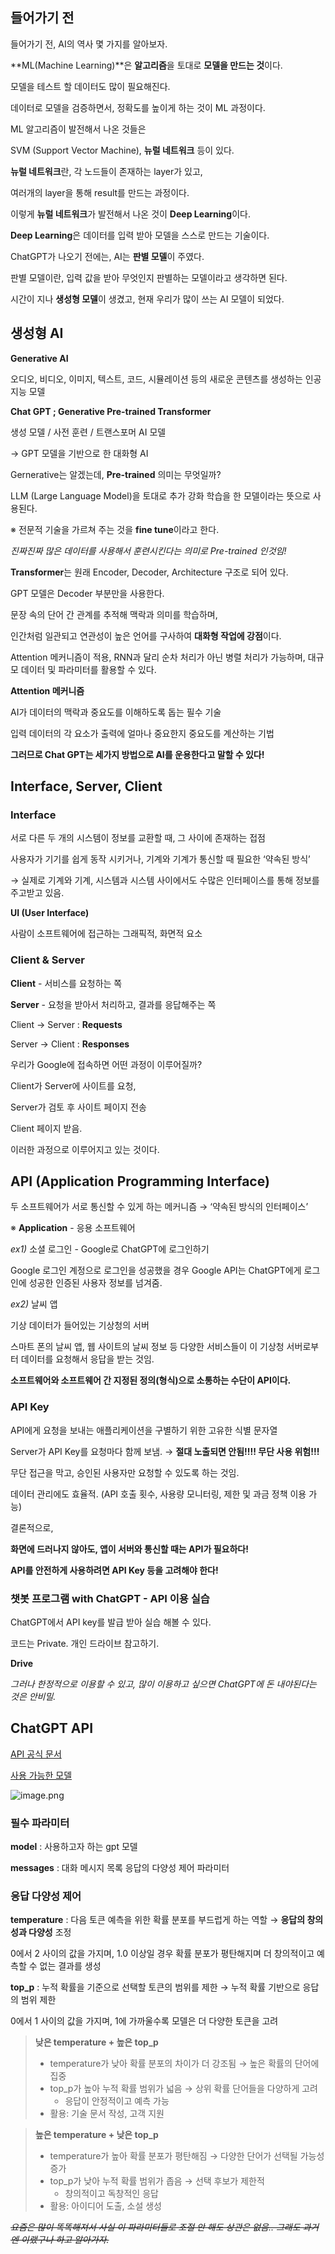 ## 들어가기 전

들어가기 전, AI의 역사 몇 가지를 알아보자.

**ML(Machine Learning)**은 **알고리즘**을 토대로 **모델을 만드는 것**이다.

모델을 테스트 할 데이터도 많이 필요해진다.

데이터로 모델을 검증하면서, 정확도를 높이게 하는 것이  ML 과정이다.

ML 알고리즘이 발전해서 나온 것들은

SVM (Support Vector Machine), **뉴럴 네트워크** 등이 있다.

**뉴럴 네트워크**란, 각 노드들이 존재하는 layer가 있고,

여러개의 layer을 통해 result를 만드는 과정이다.

이렇게 **뉴럴 네트워크**가 발전해서 나온 것이 **Deep Learning**이다.

**Deep Learning**은 데이터를 입력 받아 모델을 스스로 만드는 기술이다.

ChatGPT가 나오기 전에는, AI는 **판별 모델**이 주였다.

판별 모델이란, 입력 값을 받아 무엇인지 판별하는 모델이라고 생각하면 된다.

시간이 지나 **생성형 모델**이 생겼고, 현재 우리가 많이 쓰는 AI 모델이 되었다.

## 생성형 AI

<aside>

**Generative AI**

오디오, 비디오, 이미지, 텍스트, 코드, 시뮬레이션 등의 새로운 콘텐츠를 생성하는 인공지능 모델

</aside>

<aside>

**Chat GPT ; Generative Pre-trained Transformer**

생성 모델 / 사전 훈련 / 트랜스포머 AI 모델

→ GPT 모델을 기반으로 한 대화형 AI

</aside>

Gernerative는 알겠는데, **Pre-trained** 의미는 무엇일까?

LLM (Large Language Model)을 토대로 추가 강화 학습을 한 모델이라는 뜻으로 사용된다.

※ 전문적 기술을 가르쳐 주는 것을 **fine tune**이라고 한다.

*진짜진짜 많은 데이터를 사용해서 훈련시킨다는 의미로 Pre-trained 인것임!*

**Transformer**는 원래 Encoder, Decoder, Architecture 구조로 되어 있다.

GPT 모델은 Decoder 부분만을 사용한다.

문장 속의 단어 간 관계를 추적해 맥락과 의미를 학습하며,

인간처럼 일관되고 연관성이 높은 언어를 구사하여 **대화형 작업에 강점**이다.

Attention 메커니즘이 적용, RNN과 달리 순차 처리가 아닌 병렬 처리가 가능하며, 대규모 데이터 및 파라미터를 활용할 수 있다.

<aside>

**Attention 메커니즘**

AI가 데이터의 맥락과 중요도를 이해하도록 돕는 필수 기술

입력 데이터의 각 요소가 출력에 얼마나 중요한지 중요도를 계산하는 기법

</aside>

**그러므로 Chat GPT는 세가지 방법으로 AI를 운용한다고 말할 수 있다!**

## Interface, Server, Client

### Interface

서로 다른 두 개의 시스템이 정보를 교환할 때, 그 사이에 존재하는 접점

사용자가 기기를 쉽게 동작 시키거나, 기계와 기계가 통신할 때 필요한 ‘약속된 방식’

→ 실제로 기계와 기계, 시스템과 시스템 사이에서도 수많은 인터페이스를 통해 정보를 주고받고 있음.

<aside>

**UI (User Interface)**

사람이 소프트웨어에 접근하는 그래픽적, 화면적 요소

</aside>

### Client & Server

<aside>

**Client** - 서비스를 요청하는 쪽

**Server** - 요청을 받아서 처리하고, 결과를 응답해주는 쪽

Client → Server : **Requests**

Server → Client : **Responses**

</aside>

우리가 Google에 접속하면 어떤 과정이 이루어질까?

Client가 Server에 사이트를 요청,

Server가 검토 후 사이트 페이지 전송

Client 페이지 받음.

이러한 과정으로 이루어지고 있는 것이다.

## API (Application Programming Interface)

두 소프트웨어가 서로 통신할 수 있게 하는 메커니즘 → ‘약속된 방식의 인터페이스’

※ **Application** - 응용 소프트웨어

*ex1)* 소셜 로그인 - Google로 ChatGPT에 로그인하기

Google 로그인 계정으로 로그인을 성공했을 경우 Google API는 ChatGPT에게 로그인에 성공한 인증된 사용자 정보를 넘겨줌.

*ex2)* 날씨 앱

기상 데이터가 들어있는 기상청의 서버

스마트 폰의 날씨 앱, 웹 사이트의 날씨 정보 등 다양한 서비스들이 이 기상청 서버로부터 데이터를 요청해서 응답을 받는 것임.

**소프트웨어와 소프트웨어 간 지정된 정의(형식)으로 소통하는 수단이 API이다.**

### API Key

API에게 요청을 보내는 애플리케이션을 구별하기 위한 고유한 식별 문자열

Server가 API Key를 요청마다 함께 보냄. → **절대 노출되면 안됨!!!! 무단 사용 위험!!!**

무단 접근을 막고, 승인된 사용자만 요청할 수 있도록 하는 것임.

데이터 관리에도 효율적. (API 호출 횟수, 사용량 모니터링, 제한 및 과금 정책 이용 가능)

결론적으로,

**화면에 드러나지 않아도, 앱이 서버와 통신할 때는 API가 필요하다!**

**API를 안전하게 사용하려면 API Key 등을 고려해야 한다!**

### 챗봇 프로그램 with ChatGPT - API 이용 실습

ChatGPT에서 API key를 발급 받아 실습 해볼 수 있다.

코드는 Private. 개인 드라이브 참고하기.

**Drive**

[](ChatGPT_models.png)

*그러나 한정적으로 이용할 수 있고, 많이 이용하고 싶으면 ChatGPT에 돈 내야된다는 것은 안비밀.*

## ChatGPT API

[API 공식 문서](https://www.google.com/url?q=https%3A%2F%2Fplatform.openai.com%2Fdocs%2Fapi-reference%2Fchat)

[사용 가능한 모델](https://www.google.com/url?q=https%3A%2F%2Fplatform.openai.com%2Fdocs%2Fmodels%2Fgpt-4o)

![image.png](https://prod-files-secure.s3.us-west-2.amazonaws.com/a178b89c-3f2f-4b30-8878-a10ce48c15a4/92e9a0f6-50b1-411a-97a9-eb619df812cd/image.png)

### **필수 파라미터**

**model** : 사용하고자 하는 gpt 모델

**messages** : 대화 메시지 목록 응답의 다양성 제어 파라미터

### 응답 다양성 제어

**temperature** : 다음 토큰 예측을 위한 확률 분포를 부드럽게 하는 역할 → **응답의 창의성과 다양성** 조정

0에서 2 사이의 값을 가지며, 1.0 이상일 경우 확률 분포가 평탄해지며 더 창의적이고 예측할 수 없는 결과를 생성

**top_p** : 누적 확률을 기준으로 선택할 토큰의 범위를 제한 → 누적 확률 기반으로 응답의 범위 제한

0에서 1 사이의 값을 가지며, 1에 가까울수록 모델은 더 다양한 토큰을 고려

> **낮은 temperature + 높은 top_p​**
> 
> - temperature가 낮아 확률 분포의 차이가 더 강조됨 → 높은 확률의 단어에 집중​
> - top_p가 높아 누적 확률 범위가 넓음 → 상위 확률 단어들을 다양하게 고려​
>     - 응답이 안정적이고 예측 가능​
> - 활용: 기술 문서 작성, 고객 지원​

> **높은 temperature + 낮은 top_p​**
> 
> - temperature가 높아 확률 분포가 평탄해짐 → 다양한 단어가 선택될 가능성 증가​
> - top_p가 낮아 누적 확률 범위가 좁음 → 선택 후보가 제한적​
>     - 창의적이고 독창적인 응답
> - 활용: 아이디어 도출, 소설 생성

*~~요즘은 많이 똑똑해져서 사실 이 파라미터들로 조절 안 해도 상관은 없음.. 그래도 과거엔 이랬구나 하고 알아가자.~~*